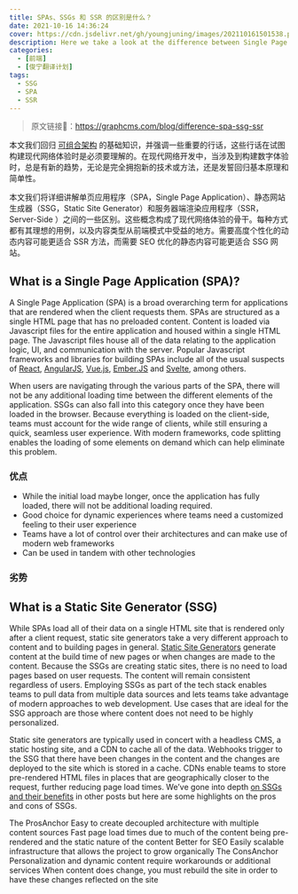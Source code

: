 ```yaml
---
title: SPAs、SSGs 和 SSR 的区别是什么？
date: 2021-10-16 14:36:24
cover: https://cdn.jsdelivr.net/gh/youngjuning/images/202110161501538.png
description: Here we take a look at the difference between Single Page Applications, Static Site Generators, and Server-side Rendered Applications
categories:
  - [前端]
  - [俊宁翻译计划]
tags:
  - SSG
  - SPA
  - SSR
---
```


> 原文链接🔗：https://graphcms.com/blog/difference-spa-ssg-ssr

本文我们回归 [可组合架构](https://graphcms.com/blog/better-digital-experiences-with-composable-architectures) 的基础知识，并强调一些重要的行话，这些行话在试图构建现代网络体验时是必须要理解的。在现代网络开发中，当涉及到构建数字体验时，总是有新的趋势，无论是完全拥抱新的技术或方法，还是发誓回归基本原理和简单性。

本文我们将详细讲解单页应用程序（SPA，Single Page Application）、静态网站生成器（SSG，Static Site Generator）和服务器端渲染应用程序（SSR，Server-Side ）之间的一些区别。这些概念构成了现代网络体验的骨干。每种方式都有其理想的用例，以及内容类型从前端模式中受益的地方。需要高度个性化的动态内容可能更适合 SSR 方法，而需要 SEO 优化的静态内容可能更适合 SSG 网站。

## What is a Single Page Application (SPA)?

A Single Page Application (SPA) is a broad overarching term for applications that are rendered when the client requests them. SPAs are structured as a single HTML page that has no preloaded content. Content is loaded via Javascript files for the entire application and housed within a single HTML page. The Javascript files house all of the data relating to the application logic, UI, and communication with the server. Popular Javascript frameworks and libraries for building SPAs include all of the usual suspects of [React](https://reactjs.org/), [AngularJS](https://angularjs.org/), [Vue.js](https://vuejs.org/), [Ember.JS](https://emberjs.com/) and [Svelte](https://svelte.dev/), among others.

When users are navigating through the various parts of the SPA, there will not be any additional loading time between the different elements of the application. SSGs can also fall into this category once they have been loaded in the browser. Because everything is loaded on the client-side, teams must account for the wide range of clients, while still ensuring a quick, seamless user experience. With modern frameworks, code splitting enables the loading of some elements on demand which can help eliminate this problem.

### 优点

- While the initial load maybe longer, once the application has fully loaded, there will not be additional loading required.
- Good choice for dynamic experiences where teams need a customized feeling to their user experience
- Teams have a lot of control over their architectures and can make use of modern web frameworks
- Can be used in tandem with other technologies

### 劣势

## What is a Static Site Generator (SSG)

While SPAs load all of their data on a single HTML site that is rendered only after a client request, static site generators take a very different approach to content and to building pages in general. [Static Site Generators](https://graphcms.com/resources/static-site-generators-and-headless-cms-ebook) generate content at the build time of new pages or when changes are made to the content. Because the SSGs are creating static sites, there is no need to load pages based on user requests. The content will remain consistent regardless of users. Employing SSGs as part of the tech stack enables teams to pull data from multiple data sources and lets teams take advantage of modern approaches to web development. Use cases that are ideal for the SSG approach are those where content does not need to be highly personalized.

Static site generators are typically used in concert with a headless CMS, a static hosting site, and a CDN to cache all of the data. Webhooks trigger to the SSG that there have been changes in the content and the changes are deployed to the site which is stored in a cache. CDNs enable teams to store pre-rendered HTML files in places that are geographically closer to the request, further reducing page load times. We’ve gone into depth [on SSGs and their benefits](https://graphcms.com/blog/top-12-ssgs-2021) in other posts but here are some highlights on the pros and cons of SSGs.

The ProsAnchor
Easy to create decoupled architecture with multiple content sources
Fast page load times due to much of the content being pre-rendered and the static nature of the content
Better for SEO
Easily scalable infrastructure that allows the project to grow organically
The ConsAnchor
Personalization and dynamic content require workarounds or additional services
When content does change, you must rebuild the site in order to have these changes reflected on the site
